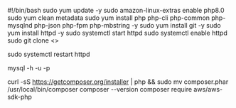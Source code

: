 #!/bin/bash
sudo yum update -y
sudo amazon-linux-extras enable php8.0
sudo yum clean metadata
sudo yum install php php-cli php-common php-mysqlnd php-json php-fpm php-mbstring -y
sudo yum install git -y
sudo yum install httpd -y
sudo systemctl start httpd
sudo systemctl enable httpd
sudo git clone <>

sudo systemctl restart httpd


mysql -h <Your RDS Endpoint> -u <Your Username> -p





curl -sS https://getcomposer.org/installer | php && sudo mv composer.phar /usr/local/bin/composer
composer --version
composer require aws/aws-sdk-php
